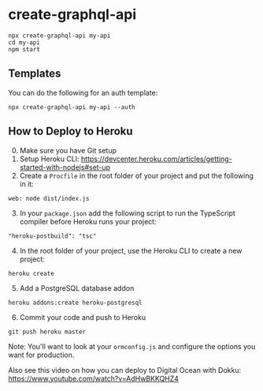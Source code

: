 # create-graphql-api

```
npx create-graphql-api my-api
cd my-api
npm start
```


## Templates

You can do the following for an auth template:

```
npx create-graphql-api my-api --auth
```

## How to Deploy to Heroku

0. Make sure you have Git setup
1. Setup Heroku CLI: https://devcenter.heroku.com/articles/getting-started-with-nodejs#set-up
2. Create a `Procfile` in the root folder of your project and put the following in it:
```
web: node dist/index.js
```
3. In your `package.json` add the following script to run the TypeScript compiler before Heroku runs your project:
```
"heroku-postbuild": "tsc"
```
4. In the root folder of your project, use the Heroku CLI to create a new project:
```
heroku create
```
5. Add a PostgreSQL database addon
```
heroku addons:create heroku-postgresql
```
6. Commit your code and push to Heroku
```
git push heroku master
```

Note: You'll want to look at your `ormconfig.js` and configure the options you want for production.

Also see this video on how you can deploy to Digital Ocean with Dokku: https://www.youtube.com/watch?v=AdHwBKKQHZ4
